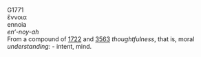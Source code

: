 <body>
  <p>G1771<br>  ἔννοια  <br> ennoia  <br><i>en‘-noy-ah </i><br>From a compound of <a href="g1722.htm">1722</a> and <a href="g3563.htm">3563</a>  <i>thoughtfulness</i>, that is, moral <i>understanding:</i> - intent, mind.<br></p>
 </body>